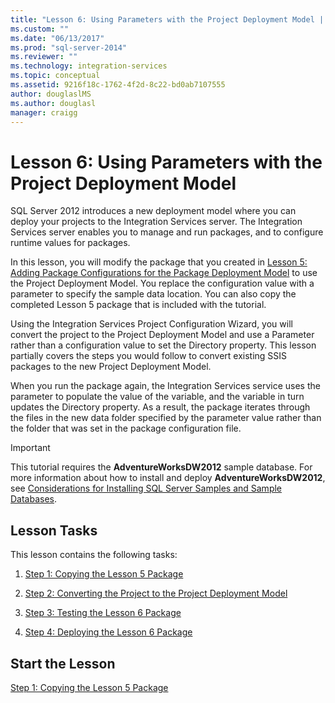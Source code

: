 ```yaml
---
title: "Lesson 6: Using Parameters with the Project Deployment Model | Microsoft Docs"
ms.custom: ""
ms.date: "06/13/2017"
ms.prod: "sql-server-2014"
ms.reviewer: ""
ms.technology: integration-services
ms.topic: conceptual
ms.assetid: 9216f18c-1762-4f2d-8c22-bd0ab7107555
author: douglaslMS
ms.author: douglasl
manager: craigg
---
```

# Lesson 6: Using Parameters with the Project Deployment Model
  SQL Server 2012 introduces a new deployment model where you can deploy your projects to the Integration Services server. The Integration Services server enables you to manage and run packages, and to configure runtime values for packages.  
  
 In this lesson, you will modify the package that you created in [Lesson 5: Adding Package Configurations for the Package Deployment Model](lesson-5-add-ssis-package-configurations-for-the-package-deployment-model.md) to use the Project Deployment Model. You replace the configuration value with a parameter to specify the sample data location. You can also copy the completed Lesson 5 package that is included with the tutorial.  
  
 Using the Integration Services Project Configuration Wizard, you will convert the project to the Project Deployment Model and use a Parameter rather than a configuration value to set the Directory property. This lesson partially covers the steps you would follow to convert existing SSIS packages to the new Project Deployment Model.  
  
 When you run the package again, the Integration Services service uses the parameter to populate the value of the variable, and the variable in turn updates the Directory property. As a result, the package iterates through the files in the new data folder specified by the parameter value rather than the folder that was set in the package configuration file.  
  
> [!IMPORTANT]  
>  This tutorial requires the **AdventureWorksDW2012** sample database. For more information about how to install and deploy **AdventureWorksDW2012**, see [Considerations for Installing SQL Server Samples and Sample Databases](https://technet.microsoft.com/library/ms161556%28v=sql.105%29).  
  
## Lesson Tasks  
 This lesson contains the following tasks:  
  
1.  [Step 1: Copying the Lesson 5 Package](lesson-6-1-copying-the-lesson-5-package.md)  
  
2.  [Step 2: Converting the Project to the Project Deployment Model](lesson-6-2-converting-the-project-to-the-project-deployment-model.md)  
  
3.  [Step 3: Testing the Lesson 6 Package](lesson-6-3-testing-the-lesson-6-package.md)  
  
4.  [Step 4: Deploying the Lesson 6 Package](lesson-6-4-deploying-the-lesson-6-package.md)  
  
## Start the Lesson  
 [Step 1: Copying the Lesson 5 Package](lesson-6-1-copying-the-lesson-5-package.md)  
  
  
